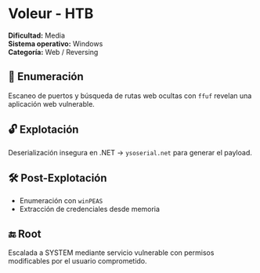 

# Voleur - HTB

**Dificultad:** Media  
**Sistema operativo:** Windows  
**Categoría:** Web / Reversing

## 🧠 Enumeración

Escaneo de puertos y búsqueda de rutas web ocultas con `ffuf` revelan una aplicación web vulnerable.

## 🔓 Explotación

Deserialización insegura en .NET → `ysoserial.net` para generar el payload.

## 🛠 Post-Explotación

- Enumeración con `winPEAS`
- Extracción de credenciales desde memoria

## 🔚 Root

Escalada a SYSTEM mediante servicio vulnerable con permisos modificables por el usuario comprometido.
